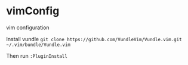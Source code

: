 vimConfig
=========

vim configuration

Install vundle
`git clone https://github.com/VundleVim/Vundle.vim.git ~/.vim/bundle/Vundle.vim`

Then run `:PluginInstall`
